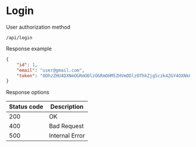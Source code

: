 Login
===================

User authorization method

```shell title="Method <span class='color-method'>POST</span>"
/api/login
```

Response example

```json title="Response <span class='color-200'>200</span>"
{
    "id": 1,
    "email": "user@gmail.com",
    "token": "ODhzZHU4OXNmOGRmODlzOGRmOHM5ZHVmODlzOThkZjg5czk4ZGY4OXNkOWZzODlkZg=="
}
```

Response options

| Status code                            | Description    |
|----------------------------------------|----------------|
| <span class='color-200'>200</span>     | OK             |
| <span class='color-error'>400</span>   | Bad Request    |
| <span class='color-error'>500</span>   | Internal Error |